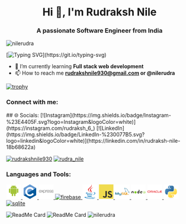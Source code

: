 <h1 align="center">Hi 👋, I'm Rudraksh Nile</h1>
<h3 align="center">A passionate Software Engineer from India</h3>
<p align="left"> <img src="https://komarev.com/ghpvc/?username=nilerudra&label=Profile%20views&color=0e75b6&style=flat" alt="nilerudra" /> </p>


[![Typing SVG](https://readme-typing-svg.herokuapp.com?font=Fira+Code&weight=500&size=24&pause=1000&center=true&vCenter=true&width=1000&lines=Hello%F0%9F%91%8B%F0%9F%8F%BB+This+is+Rudra%2C+Welcome+to+my+GitHub+page.)](https://git.io/typing-svg)


- 🌱 I’m currently learning **Full stack web development**
- 📫 How to reach me **rudrakshnile930@gmail.com or @nilerudra**

[![trophy](https://github-profile-trophy.vercel.app/?username=nilerudra&theme=onedark)](https://github.com/ryo-ma/github-profile-trophy)

<h3 align="left">Connect with me:</h3>
## 🌐 Socials:
[![Instagram](https://img.shields.io/badge/Instagram-%23E4405F.svg?logo=Instagram&logoColor=white)](https://instagram.com/rudraksh_6_) 
[![LinkedIn](https://img.shields.io/badge/LinkedIn-%230077B5.svg?logo=linkedin&logoColor=white)](https://linkedin.com/in/rudraksh-nile-18b68622a) 

  <a href="https://www.hackerrank.com/rudrakshnile930" target="blank"><img align="center" src="https://hrcdn.net/fcore/assets/work/header/hackerrank_logo-21e2867566.svg" alt="rudrakshnile930" height="30" width="40" /></a>
  <a href="https://www.leetcode.com/rudra_nile" target="blank"><img align="center" src="[https://leetcode.com/static/webpack_bundles/images/logo-dark.e99485d9b.svg](https://encrypted-tbn0.gstatic.com/images?q=tbn:ANd9GcTPXZvcl1CJ5yHX2vXO3mYvP93wqSQ4lYj2TdqzsF3O4qS82g71amtS8-waPNge8lKaT70&usqp=CAU)" alt="rudra_nile" height="30" width="40" /></a>
</p>

<h3 align="left">Languages and Tools:</h3>
<p align="left"> <a href="https://developer.android.com" target="_blank" rel="noreferrer"> <img src="https://raw.githubusercontent.com/devicons/devicon/master/icons/android/android-original-wordmark.svg" alt="android" width="40" height="40"/> </a> <a href="https://www.cprogramming.com/" target="_blank" rel="noreferrer"> <img src="https://raw.githubusercontent.com/devicons/devicon/master/icons/c/c-original.svg" alt="c" width="40" height="40"/> </a> <a href="https://expressjs.com" target="_blank" rel="noreferrer"> <img src="https://raw.githubusercontent.com/devicons/devicon/master/icons/express/express-original-wordmark.svg" alt="express" width="40" height="40"/> </a> <a href="https://firebase.google.com/" target="_blank" rel="noreferrer"> <img src="https://www.vectorlogo.zone/logos/firebase/firebase-icon.svg" alt="firebase" width="40" height="40"/> </a> <a href="https://www.java.com" target="_blank" rel="noreferrer"> <img src="https://raw.githubusercontent.com/devicons/devicon/master/icons/java/java-original.svg" alt="java" width="40" height="40"/> </a> <a href="https://developer.mozilla.org/en-US/docs/Web/JavaScript" target="_blank" rel="noreferrer"> <img src="https://raw.githubusercontent.com/devicons/devicon/master/icons/javascript/javascript-original.svg" alt="javascript" width="40" height="40"/> </a> <a href="https://www.mysql.com/" target="_blank" rel="noreferrer"> <img src="https://raw.githubusercontent.com/devicons/devicon/master/icons/mysql/mysql-original-wordmark.svg" alt="mysql" width="40" height="40"/> </a> <a href="https://nodejs.org" target="_blank" rel="noreferrer"> <img src="https://raw.githubusercontent.com/devicons/devicon/master/icons/nodejs/nodejs-original-wordmark.svg" alt="nodejs" width="40" height="40"/> </a> <a href="https://www.oracle.com/" target="_blank" rel="noreferrer"> <img src="https://raw.githubusercontent.com/devicons/devicon/master/icons/oracle/oracle-original.svg" alt="oracle" width="40" height="40"/> </a> <a href="https://www.python.org" target="_blank" rel="noreferrer"> <img src="https://raw.githubusercontent.com/devicons/devicon/master/icons/python/python-original.svg" alt="python" width="40" height="40"/> </a> <a href="https://www.sqlite.org/" target="_blank" rel="noreferrer"> <img src="https://www.vectorlogo.zone/logos/sqlite/sqlite-icon.svg" alt="sqlite" width="40" height="40"/> </a> </p>

![ReadMe Card](https://github-readme-stats.vercel.app/api/top-langs?username=nilerudra&show_icons=true&locale=en&layout=compact&theme=tokyonight)
![ReadMe Card](https://github-readme-stats.vercel.app/api?username=nilerudra&show_icons=true&locale=en&theme=tokyonight)
<img src="https://github-readme-streak-stats.herokuapp.com/?user=nilerudra" alt="nilerudra"/>
